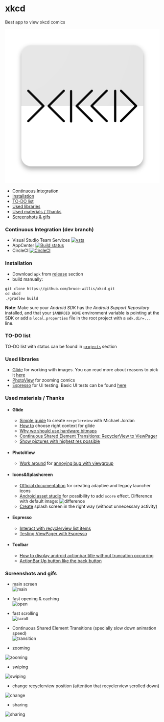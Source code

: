 # xkcd
Best app to view xkcd comics

<p align="center">
    <img src="app\src\main\ic_launcher-web.png" alt="logo">
</p>

* [Continuous Integration](#continuous-integration)
* [Installation](#installation)
* [TO-DO list](#to-do-list)
* [Used libraries](#used-libraries)
* [Used materials / Thanks](#used-materials-thanks)
* [Screenshots & gifs](#screenshots-and-gifs)

### Continuous Integration (dev branch)
* Visual Studio Team Services [![vsts](https://bruce-willis.visualstudio.com/_apis/public/build/definitions/805c67a2-ed1b-4f2b-943b-ff691a6ea17c/4/badge)](https://bruce-willis.visualstudio.com)
* AppCenter [![Build status](https://build.appcenter.ms/v0.1/apps/5e1b026d-abd4-465a-8558-da9f4ea29c1e/branches/develop/badge)](https://appcenter.ms)
* CircleCI [![CircleCI](https://circleci.com/gh/bruce-willis/xkcd.svg?style=svg)](https://circleci.com/gh/bruce-willis/xkcd)

### Installation
* Download `apk` from [release](https://github.com/bruce-willis/xkcd/releases) section
* build manually:
```
git clone https://github.com/bruce-willis/xkcd.git
cd xkcd
./gradlew build
```

**Note**: Make sure your *Android SDK* has the *Android Support Repository* installed, and that your `$ANDROID_HOME` environment
variable is pointing at the SDK or add a `local.properties` file in the root project with a `sdk.dir=...` line.

### TO-DO list
TO-DO list with status can be found in [`projects`](https://github.com/bruce-willis/xkcd/projects/1) section

### Used libraries  
* [Glide](https://github.com/bumptech/glide) for working with images. You can read more about reasons to pick it [here](https://github.com/bruce-willis/xkcd/issues/1)
* [PhotoView](https://github.com/chrisbanes/PhotoView) for zooming comics
* [Espresso](https://developer.android.com/training/testing/espresso/) for UI testing. Basic UI tests can be found [here](https://github.com/bruce-willis/xkcd/blob/develop/app/src/androidTest/java/combruce_willis/github/xkcd/RecyclerViewInstrumentedTest.java)

### Used materials / Thanks
* #### Glide
    * [Simple guide](https://ledron.github.io/RecyclerView/) to create `recyclerview` with Michael Jordan
    * [How to](https://stackoverflow.com/a/32887693) choose right context for glide
    * [Why we should use hardware bitmaps](https://bumptech.github.io/glide/doc/hardwarebitmaps.html#why-should-we-use-hardware-bitmaps)
    * [Continuous Shared Element Transitions: RecyclerView to ViewPager](https://android-developers.googleblog.com/2018/02/continuous-shared-element-transitions.html)
    * [Show pictures with highest res possible](https://github.com/bumptech/glide/issues/531#issuecomment-120012741)

* #### PhotoView
    * [Work around](https://github.com/chrisbanes/PhotoView/commit/92a2a281134ceddc6e402ba4a83cc91180db8115) for [annoying bug with viewgroup](https://github.com/chrisbanes/PhotoView#issues-with-viewgroups)

* #### Icons&Splashcreen
    * [Official documentation](https://developer.android.com/studio/write/image-asset-studio#create-adaptive) for creating adaptive and legacy launcher icons
    * [Android asset studio](https://romannurik.github.io/AndroidAssetStudio/icons-launcher.html) for possibility to add `score` effect. Difference with default image:
    ![difference](https://i.imgur.com/N9SvwTh.png)
    * [Create](https://android.jlelse.eu/launch-screen-in-android-the-right-way-aca7e8c31f52) splash screen in the right way (without unnecessary activity)

* #### Espresso
    * [Interact with recyclerview list items](https://developer.android.com/training/testing/espresso/lists#recycler-view-list-items)
    * [Testing ViewPager with Espresso](https://stackoverflow.com/a/29872541)

* #### Toolbar
    * [How to display android actionbar title without truncation occurring](https://stackoverflow.com/a/39713727)
    * [ActionBar Up button like the back button](https://alvinalexander.com/source-code/android/how-get-android-actionbar-backup-button-work-android-back-button)


### Screenshots and gifs
* main screen  
![main](https://i.imgur.com/rFuuPI5.png?1)
* fast opening & caching  
![open](https://thumbs.gfycat.com/ShamelessThatBufflehead-size_restricted.gif)  
* fast scrolling  
![scroll](https://thumbs.gfycat.com/FaintLongCivet-size_restricted.gif)
* Continuous Shared Element Transitions (specially slow down animation speed)  
![transition](https://thumbs.gfycat.com/AdoredScornfulInsect-size_restricted.gif)

* zooming  

![zooming](https://thumbs.gfycat.com/LoneMetallicBluetickcoonhound-size_restricted.gif)
* swiping  

![swiping](https://thumbs.gfycat.com/ScratchyInfatuatedDoe-size_restricted.gif)
* change recyclerview position (attention that recyclerview scrolled down)

![change](https://thumbs.gfycat.com/ShockedPalatableAnophelesmosquito-size_restricted.gif)
* sharing  

![sharing](https://thumbs.gfycat.com/PiercingDazzlingGermanspaniel-size_restricted.gif)